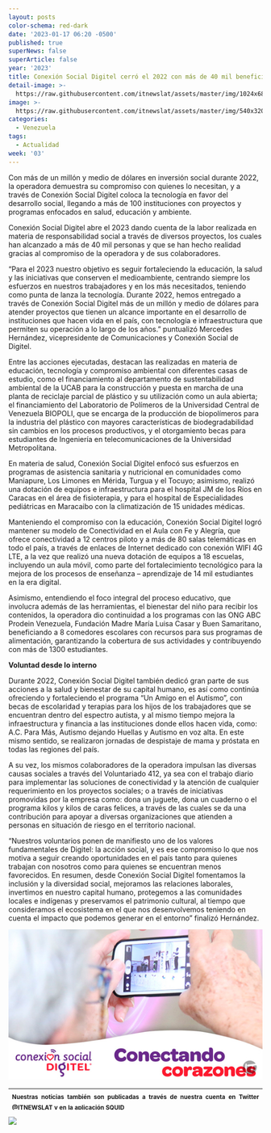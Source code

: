 ```yaml
---
layout: posts
color-schema: red-dark
date: '2023-01-17 06:20 -0500'
published: true
superNews: false
superArticle: false
year: '2023'
title: Conexión Social Digitel cerró el 2022 con más de 40 mil beneficiados.
detail-image: >-
  https://raw.githubusercontent.com/itnewslat/assets/master/img/1024x680/conexion-social-digitel-g.jpg
image: >-
  https://raw.githubusercontent.com/itnewslat/assets/master/img/540x320/conexion-social-digitel-p.jpg
categories:
  - Venezuela
tags:
  - Actualidad
week: '03'
---
```

Con más de un millón y medio de dólares en inversión social durante 2022, la operadora demuestra su compromiso con quienes lo necesitan, y a través de Conexión Social Digitel coloca la tecnología en favor del desarrollo social, llegando a más de 100 instituciones con proyectos y programas enfocados en salud, educación y ambiente.

Conexión Social Digitel abre el 2023 dando cuenta de la labor realizada en materia de responsabilidad social a través de diversos proyectos, los cuales han alcanzado a más de 40 mil personas y que se han hecho realidad gracias al compromiso de la operadora y de sus colaboradores.

“Para el 2023 nuestro objetivo es seguir fortaleciendo la educación, la salud y las iniciativas que conserven el medioambiente, centrando siempre los esfuerzos en nuestros trabajadores y en los más necesitados, teniendo como punta de lanza la tecnología. Durante 2022, hemos entregado a través de Conexión Social Digitel más de un millón y medio de dólares para atender proyectos que tienen un alcance importante en el desarrollo de instituciones que hacen vida en el país, con tecnología e infraestructura que permiten su operación a lo largo de los años.” puntualizó Mercedes Hernández, vicepresidente de Comunicaciones y Conexión Social de Digitel.

Entre las acciones ejecutadas, destacan las realizadas en materia de educación, tecnología y compromiso ambiental con diferentes casas de estudio, como el financiamiento al departamento de sustentabilidad ambiental de la UCAB  para la construcción   y   puesta   en   marcha   de   una planta   de   reciclaje   parcial   de   plástico y su utilización como un aula abierta; el financiamiento del Laboratorio de Polímeros de la Universidad Central de Venezuela BIOPOLI, que se encarga de la  producción de biopolímeros para la industria del plástico con mayores características de biodegradabilidad sin cambios en los procesos productivos, y el otorgamiento becas para  estudiantes de Ingeniería en telecomunicaciones de la Universidad Metropolitana. 

En materia de salud, Conexión Social Digitel enfocó sus esfuerzos en programas de asistencia sanitaria y nutricional en comunidades como Maniapure, Los Limones en Mérida, Turgua y el Tocuyo; asimismo, realizó una dotación de equipos e infraestructura para el hospital JM de los Ríos en Caracas en el área de fisioterapia, y para el hospital de Especialidades pediátricas en Maracaibo con la climatización de 15 unidades médicas.

Manteniendo el compromiso con la educación, Conexión Social Digitel logró mantener su modelo de Conectividad en el Aula con Fe y Alegría, que ofrece conectividad a 12 centros piloto y a más de 80 salas telemáticas en todo el país, a través de enlaces de Internet dedicado con conexión WIFI 4G LTE, a la vez que realizó una nueva dotación de equipos a 18 escuelas, incluyendo un aula móvil, como parte del fortalecimiento tecnológico para  la  mejora  de  los procesos de enseñanza – aprendizaje de 14 mil estudiantes en la era digital.

Asimismo, entendiendo el foco integral del proceso educativo, que involucra además de las herramientas, el bienestar del niño para recibir los contenidos, la operadora dio continuidad a los programas con las ONG ABC Prodein Venezuela, Fundación Madre María Luisa Casar y Buen Samaritano, beneficiando a 8 comedores escolares con recursos para sus programas de alimentación, garantizando la cobertura de sus actividades y contribuyendo con más de 1300 estudiantes.

**Voluntad desde lo interno**

Durante 2022, Conexión Social Digitel también dedicó gran parte de sus acciones a la salud y bienestar de su capital humano, es así como continúa ofreciendo y fortaleciendo el programa “Un Amigo en el Autismo”, con becas de escolaridad y terapias para los hijos de los trabajadores que se encuentran dentro del espectro autista, y al mismo tiempo mejora la infraestructura y financia a las instituciones donde ellos hacen vida, como: A.C. Para Más, Autismo dejando Huellas y Autismo en voz alta. En este mismo sentido, se realizaron jornadas de despistaje de mama y próstata en todas las regiones del país.

A su vez, los mismos colaboradores de la operadora impulsan las diversas causas sociales a través del Voluntariado 412, ya sea con el trabajo diario para implementar las soluciones de conectividad y la atención de cualquier requerimiento en los proyectos sociales; o a través de iniciativas promovidas por la empresa como: dona un juguete, dona un cuaderno o el programa kilos y kilos de caras felices, a través de las cuales se da una contribución para apoyar a diversas organizaciones que atienden a personas en situación de riesgo en el territorio nacional.

“Nuestros voluntarios ponen de manifiesto uno de los valores fundamentales de Digitel: la acción social, y es ese compromiso lo que nos motiva a seguir creando oportunidades en el país tanto para quienes trabajan con nosotros como para quienes se encuentran menos favorecidos. En resumen, desde Conexión Social Digitel fomentamos la inclusión y la diversidad social, mejoramos las relaciones laborales, invertimos en nuestro capital humano, protegemos a las comunidades locales e indígenas y preservamos el patrimonio cultural, al tiempo que consideramos el ecosistema en el que nos desenvolvemos teniendo en cuenta el impacto que podemos generar en el entorno” finalizó Hernández.

![](https://raw.githubusercontent.com/itnewslat/assets/master/img/540x320/conexion-social-digitel-p.jpg)

<table style="height: 42px;" width="569">
<tbody>
<tr>
<td style="text-align: justify;"><sub><strong>Nuestras noticias también son publicadas a través de nuestra cuenta en Twitter <a href="https://twitter.com/itnewslat?lang=es">@ITNEWSLAT</a> y en la aplicación <a href="https://squidapp.co/en/">SQUID</a></strong></sub></td>
</tr>
</tbody>
</table>

<img src="https://tracker.metricool.com/c3po.jpg?hash=56f88a41e39ab42c063cc51676587a04"/>